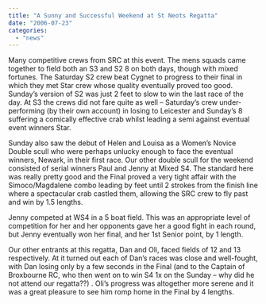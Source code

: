 ```yaml
---
title: "A Sunny and Successful Weekend at St Neots Regatta"
date: "2006-07-23"
categories:
  - "news"
---
```


Many competitive crews from SRC at this event. The mens squads came together to field both an S3 and S2 8 on both days, though with mixed fortunes. The Saturday S2 crew beat Cygnet to progress to their final in which they met Star crew whose quality eventually proved too good. Sunday’s version of S2 was just 2 feet to slow to win the last race of the day. At S3 the crews did not fare quite as well – Saturday’s crew under-performing (by their own account) in losing to Leicester and Sunday’s 8 suffering a comically effective crab whilst leading a semi against eventual event winners Star.

Sunday also saw the debut of Helen and Louisa as a Women’s Novice Double scull who were perhaps unlucky enough to face the eventual winners, Newark, in their first race. Our other double scull for the weekend consisted of serial winners Paul and Jenny at Mixed S4. The standard here was really pretty good and the Final proved a very tight affair with the Simoco/Magdalene combo leading by feet until 2 strokes from the finish line where a spectacular crab castled them, allowing the SRC crew to fly past and win by 1.5 lengths.

Jenny competed at WS4 in a 5 boat field. This was an appropriate level of competition for her and her opponents gave her a good fight in each round, but Jenny eventually won her final, and her 1st Senior point, by 1 length.

Our other entrants at this regatta, Dan and Oli, faced fields of 12 and 13 respectively. At it turned out each of Dan’s races was close and well-fought, with Dan losing only by a few seconds in the Final (and to the Captain of Broxbourne RC, who then went on to win S4 1x on the Sunday – why did he not attend our regatta??)
. Oli’s progress was altogether more serene and it was a great pleasure to see him romp home in the Final by 4 lengths.
